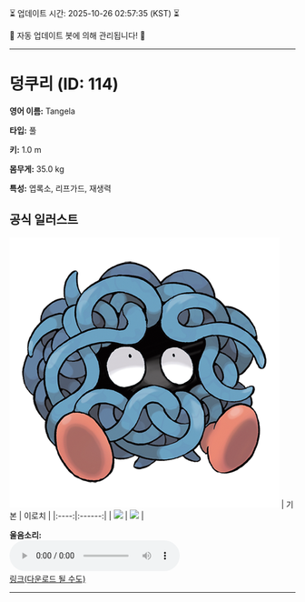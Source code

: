 
⏳ 업데이트 시간: 2025-10-26 02:57:35 (KST) ⏳

🤖 자동 업데이트 봇에 의해 관리됩니다! 🤖

---

# 덩쿠리 (ID: 114)
**영어 이름:** Tangela

**타입:** 풀

**키:** 1.0 m

**몸무게:** 35.0 kg

**특성:** 엽록소, 리프가드, 재생력

## 공식 일러스트
![](https://raw.githubusercontent.com/PokeAPI/sprites/master/sprites/pokemon/other/official-artwork/114.png)
| 기본 | 이로치 |
|:----:|:------:|
| <img src="http://play.pokemonshowdown.com/sprites/ani/tangela.gif" width="200"> | <img src="http://play.pokemonshowdown.com/sprites/ani-shiny/tangela.gif" width="200"> |

**울음소리:**<br><audio controls src="https://raw.githubusercontent.com/PokeAPI/cries/main/cries/pokemon/latest/114.ogg"></audio><br> [링크(다운로드 될 수도)](https://raw.githubusercontent.com/PokeAPI/cries/main/cries/pokemon/latest/114.ogg)


---
